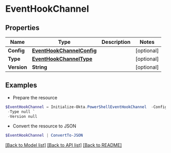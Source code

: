 # EventHookChannel
## Properties

Name | Type | Description | Notes
------------ | ------------- | ------------- | -------------
**Config** | [**EventHookChannelConfig**](EventHookChannelConfig.md) |  | [optional] 
**Type** | [**EventHookChannelType**](EventHookChannelType.md) |  | [optional] 
**Version** | **String** |  | [optional] 

## Examples

- Prepare the resource
```powershell
$EventHookChannel = Initialize-Okta.PowerShellEventHookChannel  -Config null `
 -Type null `
 -Version null
```

- Convert the resource to JSON
```powershell
$EventHookChannel | ConvertTo-JSON
```

[[Back to Model list]](../README.md#documentation-for-models) [[Back to API list]](../README.md#documentation-for-api-endpoints) [[Back to README]](../README.md)

